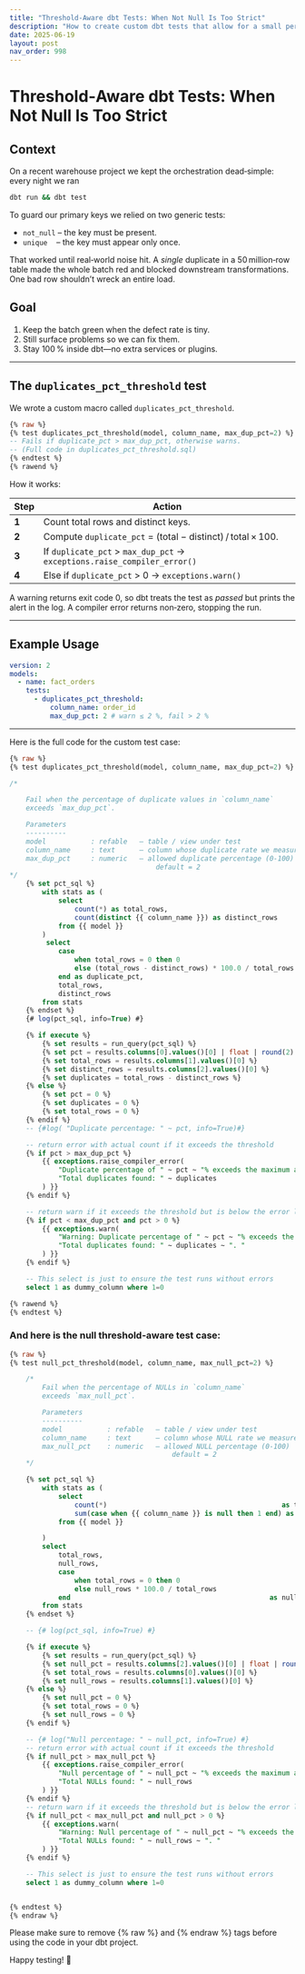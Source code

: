 ```yaml
---
title: "Threshold‑Aware dbt Tests: When Not Null Is Too Strict"
description: "How to create custom dbt tests that allow for a small percentage of duplicates or nulls, keeping your batch green while still surfacing issues."
date: 2025-06-19
layout: post
nav_order: 998
---
```


# Threshold‑Aware dbt Tests: When **Not Null** Is Too Strict

## Context

On a recent warehouse project we kept the orchestration dead‑simple: every night we ran

```bash
dbt run && dbt test
```

To guard our primary keys we relied on two generic tests:

- `not_null` – the key must be present.
- `unique`    – the key must appear only once.

That worked until real‑world noise hit. A _single_ duplicate in a 50 million‑row table made the whole batch red and blocked downstream transformations. One bad row shouldn’t wreck an entire load.

## Goal

1. Keep the batch green when the defect rate is tiny.
2. Still surface problems so we can fix them.
3. Stay 100 % inside dbt—no extra services or plugins.

---

## The `duplicates_pct_threshold` test

We wrote a custom macro called `duplicates_pct_threshold`.

```sql
{% raw %}
{% test duplicates_pct_threshold(model, column_name, max_dup_pct=2) %}
-- Fails if duplicate_pct > max_dup_pct, otherwise warns.
-- (Full code in duplicates_pct_threshold.sql)
{% endtest %}
{% rawend %}
```

How it works:

| Step  | Action                                                                   |
| ----- | ------------------------------------------------------------------------ |
| **1** | Count total rows and distinct keys.                                      |
| **2** | Compute `duplicate_pct` = (total − distinct) / total × 100.              |
| **3** | If `duplicate_pct` > `max_dup_pct` → `exceptions.raise_compiler_error()` |
| **4** | Else if `duplicate_pct` > 0 → `exceptions.warn()`                        |

A warning returns exit code 0, so dbt treats the test as _passed_ but prints the alert in the log. A compiler error returns non‑zero, stopping the run.

---

## Example Usage

```yaml
version: 2
models:
  - name: fact_orders
    tests:
      - duplicates_pct_threshold:
          column_name: order_id
          max_dup_pct: 2 # warn ≤ 2 %, fail > 2 %
```

---

Here is the full code for the custom test case:

```sql
{% raw %}
{% test duplicates_pct_threshold(model, column_name, max_dup_pct=2) %}

/*

    Fail when the percentage of duplicate values in `column_name`
    exceeds `max_dup_pct`.

    Parameters
    ----------
    model           : refable   – table / view under test
    column_name     : text      – column whose duplicate rate we measure
    max_dup_pct     : numeric   – allowed duplicate percentage (0-100)
                                    default = 2
*/
    {% set pct_sql %}
        with stats as (
            select
                count(*) as total_rows,
                count(distinct {{ column_name }}) as distinct_rows
            from {{ model }}
        )
         select
            case
                when total_rows = 0 then 0
                else (total_rows - distinct_rows) * 100.0 / total_rows
            end as duplicate_pct,
            total_rows,
            distinct_rows
        from stats
    {% endset %}
    {# log(pct_sql, info=True) #}

    {% if execute %}
        {% set results = run_query(pct_sql) %}
        {% set pct = results.columns[0].values()[0] | float | round(2) %}
        {% set total_rows = results.columns[1].values()[0] %}
        {% set distinct_rows = results.columns[2].values()[0] %}
        {% set duplicates = total_rows - distinct_rows %}
    {% else %}
        {% set pct = 0 %}
        {% set duplicates = 0 %}
        {% set total_rows = 0 %}
    {% endif %}
    -- {#log( "Duplicate percentage: " ~ pct, info=True)#}

    -- return error with actual count if it exceeds the threshold
    {% if pct > max_dup_pct %}
        {{ exceptions.raise_compiler_error(
            "Duplicate percentage of " ~ pct ~ "% exceeds the maximum allowed of " ~ max_dup_pct ~ "%. " ~
            "Total duplicates found: " ~ duplicates
        ) }}
    {% endif %}

    -- return warn if it exceeds the threshold but is below the error level
    {% if pct < max_dup_pct and pct > 0 %}
        {{ exceptions.warn(
            "Warning: Duplicate percentage of " ~ pct ~ "% exceeds the recommended threshold of " ~ max_dup_pct ~ "%. " ~
            "Total duplicates found: " ~ duplicates ~ ". "
        ) }}
    {% endif %}

    -- This select is just to ensure the test runs without errors
    select 1 as dummy_column where 1=0

{% rawend %}
{% endtest %}

```

### And here is the null threshold-aware test case:

```sql
{% raw %}
{% test null_pct_threshold(model, column_name, max_null_pct=2) %}

    /*
        Fail when the percentage of NULLs in `column_name`
        exceeds `max_null_pct`.

        Parameters
        ----------
        model           : refable   – table / view under test
        column_name     : text      – column whose NULL rate we measure
        max_null_pct    : numeric   – allowed NULL percentage (0-100)
                                        default = 2
    */

    {% set pct_sql %}
        with stats as (
            select
                count(*)                                           as total_rows,
                sum(case when {{ column_name }} is null then 1 end) as null_rows
            from {{ model }}

        )
        select
            total_rows,
            null_rows,
            case
                when total_rows = 0 then 0
                else null_rows * 100.0 / total_rows
            end                                                 as null_pct
        from stats
    {% endset %}

    -- {# log(pct_sql, info=True) #}

    {% if execute %}
        {% set results = run_query(pct_sql) %}
        {% set null_pct = results.columns[2].values()[0] | float | round(2) %}
        {% set total_rows = results.columns[0].values()[0] %}
        {% set null_rows = results.columns[1].values()[0] %}
    {% else %}
        {% set null_pct = 0 %}
        {% set total_rows = 0 %}
        {% set null_rows = 0 %}
    {% endif %}

    -- {# log("Null percentage: " ~ null_pct, info=True) #}
    -- return error with actual count if it exceeds the threshold
    {% if null_pct > max_null_pct %}
        {{ exceptions.raise_compiler_error(
            "Null percentage of " ~ null_pct ~ "% exceeds the maximum allowed of " ~ max_null_pct ~ "%. " ~
            "Total NULLs found: " ~ null_rows
        ) }}
    {% endif %}
    -- return warn if it exceeds the threshold but is below the error level
    {% if null_pct < max_null_pct and null_pct > 0 %}
        {{ exceptions.warn(
            "Warning: Null percentage of " ~ null_pct ~ "% exceeds the recommended threshold of " ~ max_null_pct ~ "%. " ~
            "Total NULLs found: " ~ null_rows ~ ". "
        ) }}
    {% endif %}

    -- This select is just to ensure the test runs without errors
    select 1 as dummy_column where 1=0


{% endtest %}
{% endraw %}

```

Please make sure to remove {% raw %} and {% endraw %} tags before using the code in your dbt project.

Happy testing! 🚀
